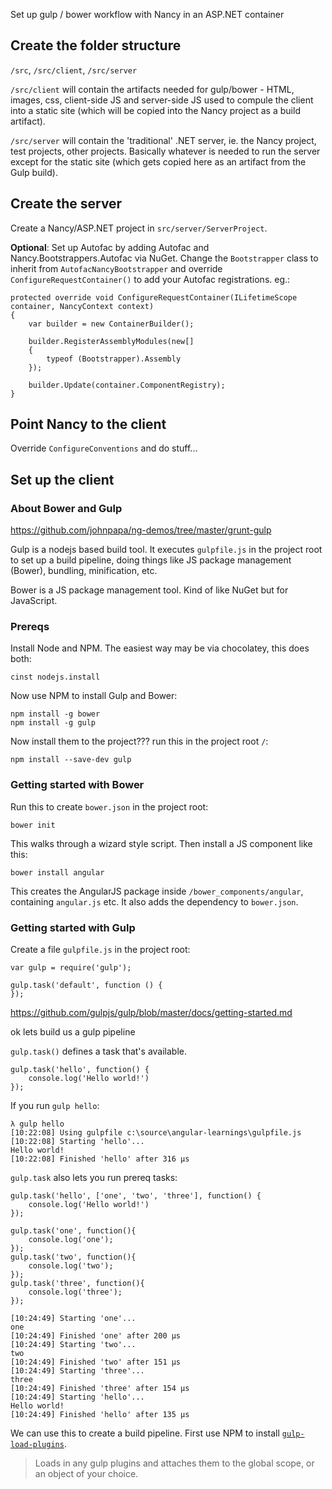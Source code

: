 Set up gulp / bower workflow with Nancy in an ASP.NET container

## Create the folder structure

`/src`, `/src/client`, `/src/server`

`/src/client` will contain the artifacts needed for gulp/bower - HTML, images, css, client-side JS and server-side JS used to compule the client into a static site (which will be copied into the Nancy project as a build artifact).

`/src/server` will contain the 'traditional' .NET server, ie. the Nancy project, test projects, other projects. Basically whatever is needed to run the server except for the static site (which gets copied here as an artifact from the Gulp build).


## Create the server

Create a Nancy/ASP.NET project in `src/server/ServerProject`.

**Optional**: Set up Autofac by adding Autofac and Nancy.Bootstrappers.Autofac via NuGet. Change the `Bootstrapper` class to inherit from `AutofacNancyBootstrapper` and override `ConfigureRequestContainer()` to add your Autofac registrations. eg.:

	protected override void ConfigureRequestContainer(ILifetimeScope container, NancyContext context)
	{
		var builder = new ContainerBuilder();

		builder.RegisterAssemblyModules(new[]
		{
			typeof (Bootstrapper).Assembly
		});

		builder.Update(container.ComponentRegistry);
	}


## Point Nancy to the client

Override `ConfigureConventions` and do stuff...


## Set up the client

### About Bower and Gulp

https://github.com/johnpapa/ng-demos/tree/master/grunt-gulp

Gulp is a nodejs based build tool. It executes `gulpfile.js` in the project root to set up a build pipeline, doing things like JS package management (Bower), bundling, minification, etc.

Bower is a JS package management tool. Kind of like NuGet but for JavaScript. 


### Prereqs

Install Node and NPM. The easiest way may be via chocolatey, this does both:

	cinst nodejs.install

Now use NPM to install Gulp and Bower:

	npm install -g bower
	npm install -g gulp

Now install them to the project??? run this in the project root `/`:

	npm install --save-dev gulp


### Getting started with Bower

Run this to create `bower.json` in the project root:

	bower init

This walks through a wizard style script. Then install a JS component like this:

	bower install angular

This creates the AngularJS package inside `/bower_components/angular`, containing `angular.js` etc. It also adds the dependency to `bower.json`.

###  Getting started with Gulp

Create a file `gulpfile.js` in the project root:

	var gulp = require('gulp');

	gulp.task('default', function () {
	});

https://github.com/gulpjs/gulp/blob/master/docs/getting-started.md

ok lets build us a gulp pipeline

`gulp.task()` defines a task that's available.

	gulp.task('hello', function() {
		console.log('Hello world!')
	});

If you run `gulp hello`:

	λ gulp hello
	[10:22:08] Using gulpfile c:\source\angular-learnings\gulpfile.js
	[10:22:08] Starting 'hello'...
	Hello world!
	[10:22:08] Finished 'hello' after 316 μs

`gulp.task` also lets you run prereq tasks:

	gulp.task('hello', ['one', 'two', 'three'], function() {
		console.log('Hello world!')
	});

	gulp.task('one', function(){
		console.log('one');
	});
	gulp.task('two', function(){
		console.log('two');
	});
	gulp.task('three', function(){
		console.log('three');
	});

	[10:24:49] Starting 'one'...
	one
	[10:24:49] Finished 'one' after 200 μs
	[10:24:49] Starting 'two'...
	two
	[10:24:49] Finished 'two' after 151 μs
	[10:24:49] Starting 'three'...
	three
	[10:24:49] Finished 'three' after 154 μs
	[10:24:49] Starting 'hello'...
	Hello world!
	[10:24:49] Finished 'hello' after 135 μs

We can use this to create a build pipeline. First use NPM to install [`gulp-load-plugins`](https://www.npmjs.com/package/gulp-load-plugins).

> Loads in any gulp plugins and attaches them to the global scope, or an object of your choice.

